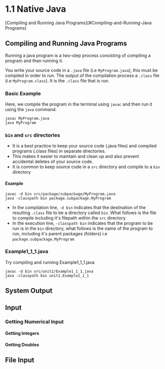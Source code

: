 # 1.1 Native Java

[Compiling and Running Java Programs](#Compiling-and-Running-Java Programs)



## Compiling and Running Java Programs
Running a java program is a two-step process consisting of compiling a program and then running it.

You write your source code in a `.java` file (i.e `MyProgram.java`), this must be compiled in order to run.  The output of the compilation process a `.class` file (i.e `MyProgram.class`).  It is the `.class` file that is run.

### Basic Example
Here, we compile the program in the terminal using `javac` and then run it using the `java` command.

```
javac MyProgram.java
java MyProgram
```

### `bin` and `src` directories
* It is a best practice to keep your source code (.java files) and compiled programs (.class files) in separate directories.  
* This makes it easier to maintain and clean up and also prevent accidental deletes of your source code.  
* It is common to keep source code in a `src` directory and compile to a `bin` directory

#### Example
```
javac -d bin src/package/subpackage/MyProgram.java
java -classpath bin package.subpackage.MyProgram
```

* In the compilation line, `-d bin` indicates that the destination of the resulting `.class` file to be a directory called `bin`. What follows is the file to compile including it's filepath within the `src` directory.
* In the execution line,  `-classpath bin` indicates that the program to be run is in the `bin` directory, what follows is the name of the program to run, including it's parent packages (folders) i.e `package.subpackage.MyProgram`

### Example1_1_1.java
Try compiling and running Example1_1_1.java  

```
javac -d bin src/unit1/Example1_1_1.java
java -classpath bin unit1.Example1_1_1
```

## System Output


## Input

### Getting Numerical Input

#### Getting Integers

#### Getting Doubles

## File Input

